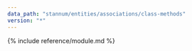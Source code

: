```yaml
---
data_path: "stannum/entities/associations/class-methods"
version: "*"
---
```


{% include reference/module.md %}
